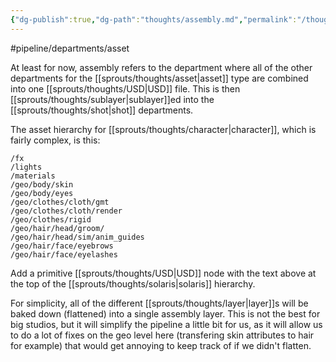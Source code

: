 ```yaml
---
{"dg-publish":true,"dg-path":"thoughts/assembly.md","permalink":"/thoughts/assembly/","hide":true}
---
```


#pipeline/departments/asset

At least for now, assembly refers to the department where all of the other departments for the [[sprouts/thoughts/asset\|asset]] type are combined into one [[sprouts/thoughts/USD\|USD]] file. This is then [[sprouts/thoughts/sublayer\|sublayer]]ed into the [[sprouts/thoughts/shot\|shot]] departments.

The asset hierarchy for [[sprouts/thoughts/character\|character]], which is fairly complex, is this: 

```
/fx
/lights
/materials
/geo/body/skin
/geo/body/eyes
/geo/clothes/cloth/gmt
/geo/clothes/cloth/render
/geo/clothes/rigid
/geo/hair/head/groom/
/geo/hair/head/sim/anim_guides
/geo/hair/face/eyebrows
/geo/hair/face/eyelashes
```

Add a primitive [[sprouts/thoughts/USD\|USD]] node with the text above at the top of the [[sprouts/thoughts/solaris\|solaris]] hierarchy.

For simplicity, all of the different [[sprouts/thoughts/layer\|layer]]s will be baked down (flattened) into a single assembly layer. This is not the best for big studios, but it will simplify the pipeline a little bit for us, as it will allow us to do a lot of fixes on the geo level here (transfering skin attributes to hair for example) that would get annoying to keep track of if we didn't flatten.

